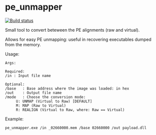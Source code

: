 # pe_unmapper

[![Build status](https://ci.appveyor.com/api/projects/status/mr5g6h6ld8tc6c5q?svg=true)](https://ci.appveyor.com/project/hasherezade/pe-unmapper)

Small tool to convert beteween the PE alignments (raw and virtual).

Allows for easy PE unmapping: useful in recovering executables dumped from the memory.

Usage:

```
Args:

Required: 
/in	: Input file name

Optional: 
/base	: Base address where the image was loaded: in hex
/out	: Output file name
/mode	: Choose the conversion mode:
	 U: UNMAP (Virtual to Raw) [DEFAULT]
	 M: MAP (Raw to Virtual)
	 R: REALIGN (Virtual to Raw, where: Raw == Virtual)
```
Example:

```
pe_unmapper.exe /in _02660000.mem /base 02660000 /out payload.dll
```
